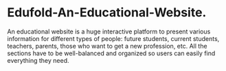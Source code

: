 # Edufold-An-Educational-Website.
An educational website is a huge interactive platform to present various information for different types of people: future students, current students, teachers, parents, those who want to get a new profession, etc. All the sections have to be well-balanced and organized so users can easily find everything they need.
